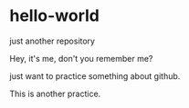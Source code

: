 # hello-world
just another repository

Hey, it's me, don't you remember me?

just want to practice something about github.

This is another practice.
